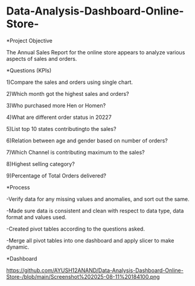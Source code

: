 # Data-Analysis-Dashboard-Online-Store-
*Project Objective

The Annual Sales Report for the online store appears to analyze various aspects of sales and orders.



*Questions (KPIs)

1)Compare the sales and orders using single chart.

2)Which month got the highest sales and orders?

3)Who purchased more Hen or Homen?

4)What are different order status in 20227

5)List top 10 states contributingto the sales?

6)Relation between age and gender based on number of orders?

7)Which Channel is contributing maximum to the sales?

8)Highest selling category?

9)Percentage of Total Orders delivered?

*Process

-Verify data for any missing values and anomalies, and sort out the same.

-Made sure data is consistent and clean with respect to data type, data format and values used.

-Created pivot tables according to the questions asked.

-Merge all pivot tables into one dashboard and apply slicer to make dynamic.

*Dashboard

https://github.com/AYUSH12ANAND/Data-Analysis-Dashboard-Online-Store-/blob/main/Screenshot%202025-08-11%20184100.png

